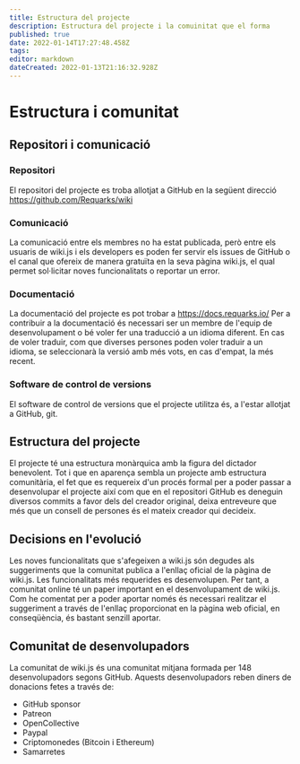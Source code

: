 ```yaml
---
title: Estructura del projecte
description: Estructura del projecte i la comuinitat que el forma
published: true
date: 2022-01-14T17:27:48.458Z
tags: 
editor: markdown
dateCreated: 2022-01-13T21:16:32.928Z
---
```


# Estructura i comunitat
## Repositori i comunicació
### Repositori
El repositori del projecte es troba allotjat a GitHub en la següent direcció https://github.com/Requarks/wiki
### Comunicació
La comunicació entre els membres no ha estat publicada, però entre els usuaris de wiki.js i els developers es poden fer servir els issues de GitHub o el canal que ofereix de manera gratuïta en la seva pàgina wiki.js, el qual permet sol·licitar noves funcionalitats o reportar un error.
### Documentació
La documentació del projecte es pot trobar a https://docs.requarks.io/
Per a contribuir a la documentació és necessari ser un membre de l'equip de desenvolupament o bé voler fer una traducció a un idioma diferent. En cas de voler traduir, com que diverses persones poden voler traduir a un idioma, se seleccionarà la versió amb més vots, en cas d'empat, la més recent.
### Software de control de versions
El software de control de versions que el projecte utilitza és, a l'estar allotjat a GitHub, git.
## Estructura del projecte
El projecte té una estructura monàrquica amb la figura del dictador benevolent. Tot i que en aparença sembla un projecte amb estructura comunitària, el fet que es requereix d'un procés formal per a poder passar a desenvolupar el projecte així com que en el repositori GitHub es deneguin diversos commits a favor dels del creador original, deixa entreveure que més que un consell de persones és el mateix creador qui decideix.
## Decisions en l'evolució
Les noves funcionalitats que s'afegeixen a wiki.js són degudes als suggeriments que la comunitat publica a l'enllaç oficial de la pàgina de wiki.js. Les funcionalitats més requerides es desenvolupen. Per tant, a comunitat online té un paper important en el desenvolupament de wiki.js. Com he comentat per a poder aportar només és necessari realitzar el suggeriment a través de l'enllaç proporcionat en la pàgina web oficial, en conseqüència, és bastant senzill aportar.
## Comunitat de desenvolupadors
La comunitat de wiki.js és una comunitat mitjana formada per 148 desenvolupadors segons GitHub. Aquests desenvolupadors reben diners de donacions fetes a través de:
- GitHub sponsor
- Patreon
- OpenCollective
- Paypal
- Criptomonedes (Bitcoin i Ethereum)
- Samarretes
